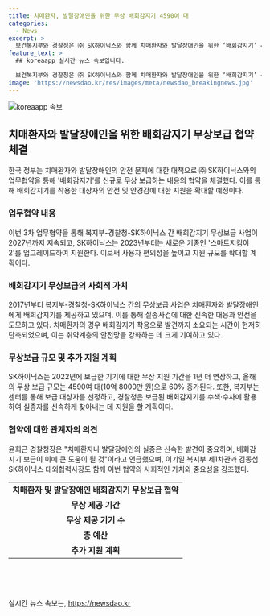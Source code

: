 ```yaml
---
title: 치매환자, 발달장애인을 위한 무상 배회감지기 4590여 대
categories:
  - News
excerpt: >
  보건복지부와 경찰청은 ㈜ SK하이닉스와 함께 치매환자와 발달장애인을 위한 ‘배회감지기’ 4590여 대를 추가로 무상 보급하는 업무협약(MOU)을 체결했다. SK하이닉스는 2023년부터 새로운 기종의 배회감지기 ‘스마트지킴이2’를 제공하여 지원을 확대할 예정이며, 복지부는 대상자 선정과 보급, 경찰청은 수색·수사에 협력한다. 배회감지기로 인한 실종자 발견 사례가 증가하고, 이번 무상보급 계획은 2027년까지 지속된다.
feature_text: >
  ## koreaapp 실시간 뉴스 속보입니다.

  보건복지부와 경찰청은 ㈜ SK하이닉스와 함께 치매환자와 발달장애인을 위한 ‘배회감지기’ 4590여 대를 추가로 무상 보급하는 업무협약(MOU)을 체결했다. SK하이닉스는 2023년부터 새로운 기종의 배회감지기 ‘스마트지킴이2’를 제공하여 지원을 확대할 예정이며, 복지부는 대상자 선정과 보급, 경찰청은 수색·수사에 협력한다. 배회감지기로 인한 실종자 발견 사례가 증가하고, 이번 무상보급 계획은 2027년까지 지속된다.
image: 'https://newsdao.kr/res/images/meta/newsdao_breakingnews.jpg'
---
```


<p><img src="https://newsdao.kr/res/images/meta/newsdao_breakingnews.jpg" alt="koreaapp 속보" /></p>

<h2 data-ke-size="size26">치매환자와 발달장애인을 위한 배회감지기 무상보급 협약 체결</h2>

<p data-ke-size="size16">한국 정부는 치매환자와 발달장애인의 안전 문제에 대한 대책으로 ㈜ SK하이닉스와의 업무협약을 통해 '배회감지기'를 신규로 무상 보급하는 내용의 협약을 체결했다. 이를 통해 배회감지기를 착용한 대상자의 안전 및 안경감에 대한 지원을 확대할 예정이다.</p>

<h3 data-ke-size="size24">업무협약 내용</h3>

<p data-ke-size="size16">이번 3차 업무협약을 통해 복지부-경찰청-SK하이닉스 간 배회감지기 무상보급 사업이 2027년까지 지속되고, SK하이닉스는 2023년부터는 새로운 기종인 '스마트지킴이2'를 업그레이드하여 지원한다. 이로써 사용자 편의성을 높이고 지원 규모를 확대할 계획이다.</p>

<h3 data-ke-size="size24">배회감지기 무상보급의 사회적 가치</h3>

<p data-ke-size="size16">2017년부터 복지부-경찰청-SK하이닉스 간의 무상보급 사업은 치매환자와 발달장애인에게 배회감지기를 제공하고 있으며, 이를 통해 실종사건에 대한 신속한 대응과 안전을 도모하고 있다. 치매환자의 경우 배회감지기 착용으로 발견까지 소요되는 시간이 현저히 단축되었으며, 이는 취약계층의 안전망을 강화하는 데 크게 기여하고 있다.</p>

<h3 data-ke-size="size24">무상보급 규모 및 추가 지원 계획</h3>

<p data-ke-size="size16">SK하이닉스는 2022년에 보급한 기기에 대한 무상 지원 기간을 1년 더 연장하고, 올해의 무상 보급 규모는 4590여 대(10억 8000만 원)으로 60% 증가된다. 또한, 복지부는 센터를 통해 보급 대상자를 선정하고, 경찰청은 보급된 배회감지기를 수색·수사에 활용하여 실종자를 신속하게 찾아내는 데 지원을 할 계획이다.</p>

<h3 data-ke-size="size24">협약에 대한 관계자의 의견</h3>

<p data-ke-size="size16">윤희근 경찰청장은 "치매환자나 발달장애인의 실종은 신속한 발견이 중요하며, 배회감지기 보급이 이에 큰 도움이 될 것"이라고 언급했으며, 이기일 복지부 제1차관과 김동섭 SK하이닉스 대외협력사장도 함께 이번 협약의 사회적인 가치와 중요성을 강조했다.</p>

<table style="width: 100%;" data-ke-style="style6">
<tbody>
<tr>
<td style="text-align: center; height: 17px;"><b>치매환자 및 발달장애인 배회감지기 무상보급 협약</b></td>
</tr>
<tr>
<td style="text-align: center; height: 17px;"><b>무상 제공 기간</b></td>
</tr>
<tr>
<td style="text-align: center; height: 17px;"><b>무상 제공 기기 수</b></td>
</tr>
<tr>
<td style="text-align: center; height: 17px;"><b>총 예산</b></td>
</tr>
<tr>
<td style="text-align: center; height: 17px;"><b>추가 지원 계획</b></td>
</tr>
</tbody>
</table>

<p data-ke-size="size16">&nbsp;</p>

<p data-ke-size="size16">&nbsp;</p>
실시간 뉴스 속보는, <a href="https://newsdao.kr" rel="dofollow">https://newsdao.kr</a>


